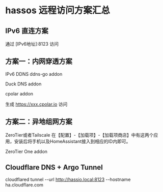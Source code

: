 # hassos 远程访问方案汇总

## IPv6 直连方案

通过 [IPv6地址]:8123 访问


## 方案一：内网穿透方案
IPv6 DDNS
ddns-go addon

Duck DNS addon

cpolar addon

生成 https://xxx.cpolar.io 访问


##  方案二：异地组网方案
ZeroTier或者Tailscale
在【配置】-【加载项】-【加载项商店】中有这两个应用，安装后将手机以及HomeAssistant接入到相应的ID内即可。

ZeroTier One addon


## Cloudflare DNS + Argo Tunnel

cloudflared tunnel --url http://hassio.local:8123 --hostname ha.cloudflare.com

